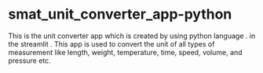 # smat_unit_converter_app-python

This is the unit converter app which is created by using python language .
in the streamlit .
This app is used to convert the unit of all types of measurement like length, weight, temperature, time, speed, volume, and pressure etc.